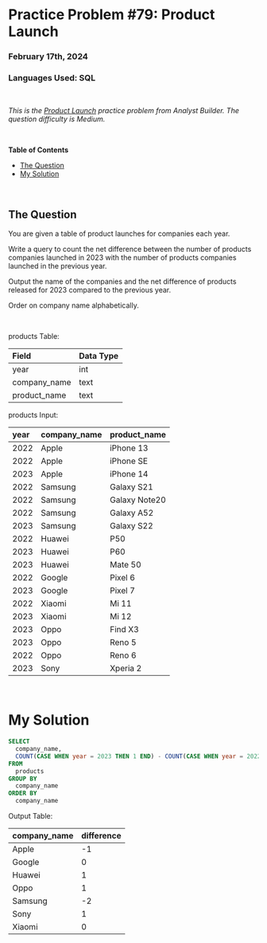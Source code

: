 # **Practice Problem #79: Product Launch**
### February 17th, 2024
### Languages Used: SQL

<br>

*This is the [Product Launch](https://www.analystbuilder.com/questions/product-launch-UxfIn) practice problem from Analyst Builder. The question difficulty is Medium.*

<br>

**Table of Contents**

-   [The Question](#the-question)
-   [My Solution](#my-solution)
  
<br>

## The Question

You are given a table of product launches for companies each year.

Write a query to count the net difference between the number of products companies launched in 2023 with the number of products companies launched in the previous year.

Output the name of the companies and the net difference of products released for 2023 compared to the previous year.

Order on company name alphabetically.

<br>

products Table:

| Field        | Data Type |
| :----------- | :-------- |
| year         | int       |
| company_name | text      |
| product_name | text      |

products Input:

| year | company_name | product_name  |
| :--- | :----------- | :------------ |
| 2022 | Apple        | iPhone 13     |
| 2022 | Apple        | iPhone SE     |
| 2023 | Apple        | iPhone 14     |
| 2022 | Samsung      | Galaxy S21    |
| 2022 | Samsung      | Galaxy Note20 |
| 2022 | Samsung      | Galaxy A52    |
| 2023 | Samsung      | Galaxy S22    |
| 2022 | Huawei       | P50           |
| 2023 | Huawei       | P60           |
| 2023 | Huawei       | Mate 50       |
| 2022 | Google       | Pixel 6       |
| 2023 | Google       | Pixel 7       |
| 2022 | Xiaomi       | Mi 11         |
| 2023 | Xiaomi       | Mi 12         |
| 2023 | Oppo         | Find X3       |
| 2023 | Oppo         | Reno 5        |
| 2022 | Oppo         | Reno 6        |
| 2023 | Sony         | Xperia 2      |

<br>

# My Solution

``` SQL
SELECT 
  company_name,
  COUNT(CASE WHEN year = 2023 THEN 1 END) - COUNT(CASE WHEN year = 2022 THEN 1 END) AS difference
FROM 
  products
GROUP BY
  company_name
ORDER BY
  company_name
```

Output Table:

| company_name | difference |
| ------------ | ---------- |
| Apple        | -1         |
| Google       | 0          |
| Huawei       | 1          |
| Oppo         | 1          |
| Samsung      | -2         |
| Sony         | 1          |
| Xiaomi       | 0          |
